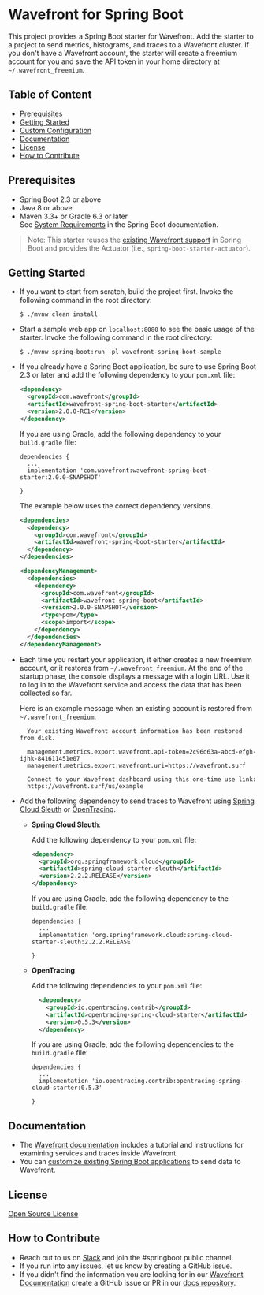 # Wavefront for Spring Boot

This project provides a Spring Boot starter for Wavefront. Add the starter to a project to send metrics, histograms, and traces to a Wavefront cluster. If you don't have a Wavefront account, the starter will create a freemium account for you and save the API token in your home directory at `~/.wavefront_freemium`.

## Table of Content

* [Prerequisites](#prerequisites)
* [Getting Started](#getting-started)
* [Custom Configuration](#custom-configuration)
* [Documentation](#documentation)
* [License](#license)
* [How to Contribute](#how-to-contribute)

## Prerequisites

* Spring Boot 2.3 or above
* Java 8 or above
* Maven 3.3+ or Gradle 6.3 or later
  <br/>See [System Requirements](https://docs.spring.io/spring-boot/docs/2.3.0.RC1/reference/html/getting-started.html#getting-started-system-requirements) in the Spring Boot documentation. 

> Note: This starter reuses the [existing Wavefront support](https://docs.spring.io/spring-boot/docs/current/reference/html/production-ready-features.html#production-ready-metrics-export-wavefront)
in Spring Boot and provides the Actuator (i.e., `spring-boot-starter-actuator`).

## Getting Started

* If you want to start from scratch, build the
project first. Invoke the following command in the root directory:

  ```shell script
  $ ./mvnw clean install
  ```
* Start a sample web app on `localhost:8080` to see the basic usage of the starter. Invoke the following command in the root directory:

  ```shell script
  $ ./mvnw spring-boot:run -pl wavefront-spring-boot-sample
  ```

* If you already have a Spring Boot application, be sure to use Spring Boot 2.3 or later and add the following dependency to your `pom.xml` file:

    ```xml
    <dependency>
      <groupId>com.wavefront</groupId>
      <artifactId>wavefront-spring-boot-starter</artifactId>
      <version>2.0.0-RC1</version>
    </dependency>
    ```

    If you are using Gradle, add the following dependency to your `build.gradle` file:

    ```
    dependencies {
      ...
      implementation 'com.wavefront:wavefront-spring-boot-starter:2.0.0-SNAPSHOT'
      
    }
    ```

    The example below uses the correct dependency versions.
    ```xml
    <dependencies>
      <dependency>
        <groupId>com.wavefront</groupId>
        <artifactId>wavefront-spring-boot-starter</artifactId>
      </dependency>
    </dependencies>

    <dependencyManagement>
      <dependencies>
        <dependency>
          <groupId>com.wavefront</groupId>
          <artifactId>wavefront-spring-boot</artifactId>
          <version>2.0.0-SNAPSHOT</version>
          <type>pom</type>
          <scope>import</scope>
        </dependency>
      </dependencies>
    </dependencyManagement>
    ```

* Each time you restart your application, it either creates a new freemium account, or it restores from `~/.wavefront_freemium`. At the end of the startup phase, the console displays a message with a login URL. Use it to log in to the Wavefront service and access the data that
  has been collected so far.

  Here is an example message when an existing account is restored from `~/.wavefront_freemium`:

  ```text
    Your existing Wavefront account information has been restored from disk.

    management.metrics.export.wavefront.api-token=2c96d63a-abcd-efgh-ijhk-841611451e07
    management.metrics.export.wavefront.uri=https://wavefront.surf

    Connect to your Wavefront dashboard using this one-time use link:
    https://wavefront.surf/us/example
  ```

* Add the following dependency to send traces to Wavefront using 
[Spring Cloud Sleuth](https://spring.io/projects/spring-cloud-sleuth) or [OpenTracing](https://opentracing.io/).

  * **Spring Cloud Sleuth**: 
    
    Add the following dependency to your `pom.xml` file:

    ```xml
    <dependency>
      <groupId>org.springframework.cloud</groupId>
      <artifactId>spring-cloud-starter-sleuth</artifactId>
      <version>2.2.2.RELEASE</version>
    </dependency>
    ```

    If you are using Gradle, add the following dependency to the `build.gradle` file:

    ```
    dependencies {
      ...
      implementation 'org.springframework.cloud:spring-cloud-starter-sleuth:2.2.2.RELEASE'

    }
    ```
  * **OpenTracing**
    
    Add the following dependencies to your `pom.xml` file:
    ```xml
      <dependency>
        <groupId>io.opentracing.contrib</groupId>
        <artifactId>opentracing-spring-cloud-starter</artifactId>
        <version>0.5.3</version>
      </dependency>
    ```
    If you are using Gradle, add the following dependencies to the `build.gradle` file:

    ```
    dependencies {
      ...
      implementation 'io.opentracing.contrib:opentracing-spring-cloud-starter:0.5.3'

    }
    ```

## Documentation

* The [Wavefront documentation](https://docs.wavefront.com/wavefront_springboot.html) includes a tutorial and instructions for examining services and traces inside Wavefront. 
* You can [customize existing Spring Boot applications](https://docs.wavefront.com/wavefront_springboot.html#optional-custom-configurations) to send data to Wavefront. 

## License

[Open Source License](open_source_licenses.txt)

## How to Contribute

* Reach out to us on [Slack](https://www.wavefront.com/slack-us) and join the #springboot public channel.
* If you run into any issues, let us know by creating a GitHub issue.
* If you didn't find the information you are looking for in our [Wavefront Documentation](https://docs.wavefront.com/) create a GitHub issue or PR in our [docs repository](https://github.com/wavefrontHQ/docs).
